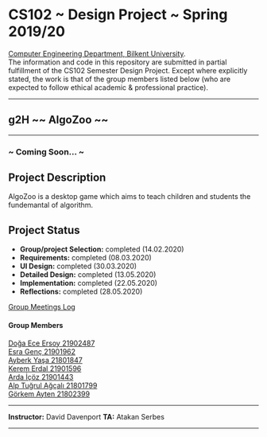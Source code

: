 # CS102 ~ Design Project ~ Spring 2019/20
[Computer Engineering Department, Bilkent University](http://w3.cs.bilkent.edu.tr/en/).  
The information and code in this repository are submitted in partial fulfillment of the CS102 Semester Design Project. Except where explicitly stated, the work is that of the group members listed below (who are expected to follow ethical academic & professional practice).
****
## g2H ~~ AlgoZoo ~~
****
### ~ Coming Soon... ~

## Project Description
AlgoZoo is a desktop game which aims to teach children and students the fundemantal of algorithm.    
## Project Status
+ **Group/project Selection:** completed (14.02.2020)
+ **Requirements:** completed (08.03.2020)
+ **UI Design:** completed (30.03.2020)
+ **Detailed Design:** completed (13.05.2020)
+ **Implementation:** completed (22.05.2020)
+ **Reflections:** completed (28.05.2020)

[Group Meetings Log](group/meetingslog.md)
#### Group Members
[Doğa Ece Ersoy     21902487](group/member1_log.md)    
[Esra Genç          21901962](group/member2_log.md)   
[Ayberk Yaşa        21801847](group/member3_log.md)   
[Kerem Erdal		21901596](group/member4_log.md)   
[Arda İçöz          21901443](group/member5_log.md)   
[Alp Tuğrul Ağçalı  21801799](group/member6_log.md)   
[Görkem Ayten       21802399](group/member7_log.md)   


****
**Instructor:** David Davenport   **TA:**  Atakan Serbes
****
